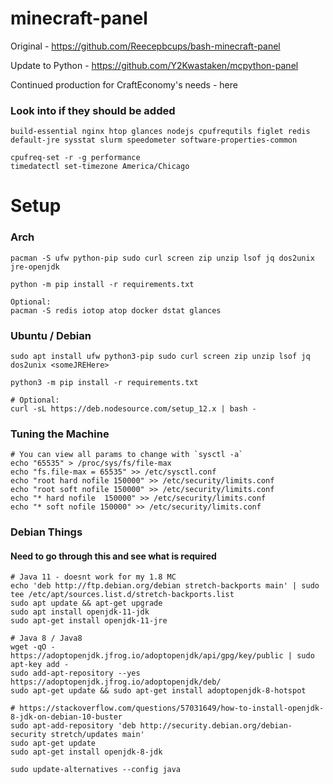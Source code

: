 # minecraft-panel

Original - https://github.com/Reecepbcups/bash-minecraft-panel

Update to Python - https://github.com/Y2Kwastaken/mcpython-panel

Continued production for CraftEconomy's needs - here


### Look into if they should be added
```
build-essential nginx htop glances nodejs cpufrequtils figlet redis default-jre sysstat slurm speedometer software-properties-common

cpufreq-set -r -g performance	
timedatectl set-timezone America/Chicago
```

# Setup
### Arch
```
pacman -S ufw python-pip sudo curl screen zip unzip lsof jq dos2unix jre-openjdk

python -m pip install -r requirements.txt

Optional:
pacman -S redis iotop atop docker dstat glances
```

### Ubuntu / Debian
```
sudo apt install ufw python3-pip sudo curl screen zip unzip lsof jq dos2unix <someJREHere>

python3 -m pip install -r requirements.txt

# Optional:
curl -sL https://deb.nodesource.com/setup_12.x | bash -
```


### Tuning the Machine
```
# You can view all params to change with `sysctl -a`
echo "65535" > /proc/sys/fs/file-max
echo "fs.file-max = 65535" >> /etc/sysctl.conf
echo "root hard nofile 150000" >> /etc/security/limits.conf
echo "root soft nofile 150000" >> /etc/security/limits.conf
echo "* hard nofile  150000" >> /etc/security/limits.conf
echo "* soft nofile 150000" >> /etc/security/limits.conf
```

### Debian Things
#### Need to go through this and see what is required
```
# Java 11 - doesnt work for my 1.8 MC
echo 'deb http://ftp.debian.org/debian stretch-backports main' | sudo tee /etc/apt/sources.list.d/stretch-backports.list
sudo apt update && apt-get upgrade
sudo apt install openjdk-11-jdk
sudo apt-get install openjdk-11-jre

# Java 8 / Java8
wget -qO - https://adoptopenjdk.jfrog.io/adoptopenjdk/api/gpg/key/public | sudo apt-key add -
sudo add-apt-repository --yes https://adoptopenjdk.jfrog.io/adoptopenjdk/deb/
sudo apt-get update && sudo apt-get install adoptopenjdk-8-hotspot

# https://stackoverflow.com/questions/57031649/how-to-install-openjdk-8-jdk-on-debian-10-buster
sudo apt-add-repository 'deb http://security.debian.org/debian-security stretch/updates main'
sudo apt-get update
sudo apt-get install openjdk-8-jdk

sudo update-alternatives --config java
```